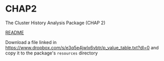 # CHAP2
The Cluster History Analysis Package (CHAP 2)

<a href="https://github.com/gtsong/CHAP2/blob/master/README.html"> README </a>

Download a file linked in https://www.dropbox.com/s/e3q5e4jwlx6vbtr/p_value_table.txt?dl=0 and copy it to the package's <code>resources</code> directory
